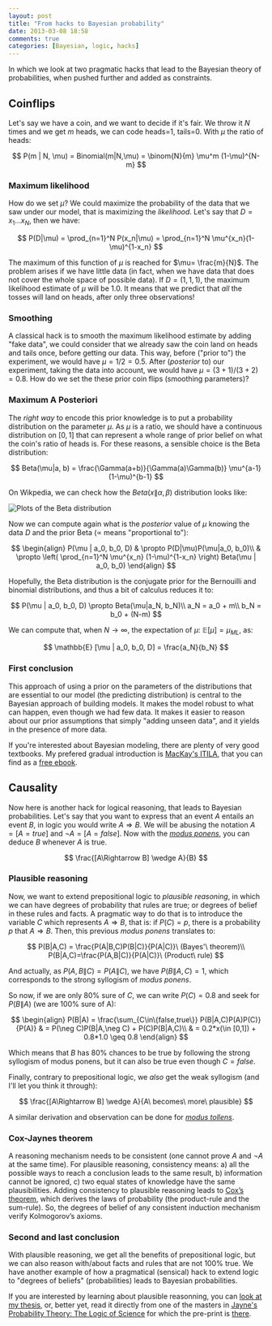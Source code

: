 ```yaml
---
layout: post
title: "From hacks to Bayesian probability"
date: 2013-03-08 18:58
comments: true
categories: [Bayesian, logic, hacks]
---
```


In which we look at two pragmatic hacks that lead to the Bayesian theory of probabilities, when pushed further and added as constraints.

## Coinflips

Let's say we have a coin, and we want to decide if it's fair. We throw it $N$ times and we get $m$ heads, we can code heads=1, tails=0. With $\mu$ the ratio of heads:

$$ 
P(m | N, \mu) = Binomial(m|N,\mu) = \binom{N}{m} \mu^m (1-\mu)^{N-m}
$$

### Maximum likelihood
How do we set $\mu$? We could maximize the probability of the data that we saw under our model, that is maximizing the _likelihood_. Let's say that $D = {x_1 \dots x_N}$, then we have:

$$
P(D|\mu) = \prod_{n=1}^N P(x_n|\mu) = \prod_{n=1}^N \mu^{x_n}(1-\mu)^{1-x_n}
$$

The maximum of this function of $\mu$ is reached for $\mu= \frac{m}{N}$. The problem arises if we have little data (in fact, when we have data that does not cover the whole space of possible data). If $D=(1,1,1)$, the maximum likelihood estimate of $\mu$ will be $1.0$. It means that we predict that _all_ the tosses will land on heads, after only three observations!

### Smoothing

A classical hack is to smooth the maximum likelihood estimate by adding "fake data", we could consider that we already saw the coin land on heads and tails once, before getting our data. This way, before ("prior to") the experiment, we would have $\mu=1/2=0.5$. After (_posterior_ to) our experiment, taking the data into account, we would have $\mu = (3+1)/(3+2) = 0.8$. How do we set the these prior coin flips (smoothing parameters)?

### Maximum A Posteriori

The _right way_ to encode this prior knowledge is to put a probability distribution on the parameter $\mu$. As $\mu$ is a ratio, we should have a continuous distribution on $[0, 1]$ that can represent a whole range of prior belief on what the coin's ratio of heads is. For these reasons, a sensible choice is the Beta distribution:

$$
Beta(\mu|a, b) = \frac{\Gamma(a+b)}{\Gamma(a)\Gamma(b)} \mu^{a-1}(1-\mu)^{b-1}
$$

On Wikpedia, we can check how the $Beta(x\|\alpha, \beta)$ distribution looks like:

![Plots of the Beta distribution](http://upload.wikimedia.org/wikipedia/commons/thumb/f/f3/Beta_distribution_pdf.svg/639px-Beta_distribution_pdf.svg.png)

Now we can compute again what is the _posterior_ value of $\mu$ knowing the data $D$ and the prior Beta ($\propto$ means "proportional to"):

$$
\begin{align}
P(\mu | a_0, b_0, D) & \propto P(D|\mu)P(\mu|a_0, b_0)\\
                    & \propto \left( \prod_{n=1}^N \mu^{x_n} (1-\mu)^{1-x_n} \right) Beta(\mu | a_0, b_0)
\end{align}
$$

Hopefully, the Beta distribution is the conjugate prior for the Bernouilli and binomial distributions, and thus a bit of calculus reduces it to:

$$
P(\mu | a_0, b_0, D) \propto Beta(\mu|a_N, b_N)\\
a_N = a_0 + m\\
b_N = b_0 + (N-m)
$$

We can compute that, when $N \rightarrow \infty$, the expectation of $\mu$: $\mathbb{E}[\mu] = \mu_{ML}$, as:

$$
\mathbb{E} [\mu | a_0, b_0, D] = \frac{a_N}{b_N}
$$

### First conclusion

This approach of using a prior on the parameters of the distributions that are essential to our model (the predicting distribution) is central to the Bayesian approach of building models. It makes the model robust to what can happen, even though we had few data. It makes it easier to reason about our prior assumptions that simply "adding unseen data", and it yields in the presence of more data.

If you're interested about Bayesian modeling, there are plenty of very good textbooks. My prefered gradual introduction is [MacKay's ITILA](http://www.amazon.com/gp/product/0521642981/ref=as_li_qf_sp_asin_il_tl?ie=UTF8&camp=1789&creative=9325&creativeASIN=0521642981&linkCode=as2&tag=syhwsblog-20), that you can find as a [free ebook](http://www.inference.phy.cam.ac.uk/itila/book.html).


## Causality

Now here is another hack for logical reasoning, that leads to Bayesian probabilities. Let's say that you want to express that an event $A$ entails an event $B$, in logic you would write $A \Rightarrow B$. We will be abusing the notation $A=[A=true]$ and $\neg A=[A=false]$. Now with the [_modus ponens_](http://en.wikipedia.org/wiki/Modus_ponens), you can deduce $B$ whenever $A$ is true.

$$
\frac{[A\Rightarrow B] \wedge A}{B}
$$

### Plausible reasoning

Now, we want to extend prepositional logic to _plausible reasoning_, in which we can have degrees of probability that rules are true; or degrees of belief in these rules and facts. A pragmatic way to do that is to introduce the variable $C$ which represents $A \Rightarrow B$, that is: if $P(C)=p$, there is a probability $p$ that $A \Rightarrow B$. Then, this previous _modus ponens_ translates to:

$$
P(B|A,C) = \frac{P(A|B,C)P(B|C)}{P(A|C)}\ (Bayes'\ theorem)\\
P(B|A,C)=\frac{P(A,B|C)}{P(A|C)}\ (Product\ rule)
$$

And actually, as $P(A,B\|C)=P(A\|C)$, we have $P(B\|A,C)=1$, which corresponds to the strong syllogism of _modus ponens_. 

So now, if we are only 80% sure of $C$, we can write $P(C) = 0.8$ and seek for $P(B\|A)$ (we are 100% sure of A):

$$
\begin{align}
P(B|A) = \frac{\sum_{C\in\{false,true\}} P(B|A,C)P(A)P(C)}{P(A)} & = P(\neg C)P(B|A,\neg C) + P(C)P(B|A,C)\\
& = 0.2*x(\in [0,1]) + 0.8*1.0 \geq 0.8
\end{align}
$$

Which means that $B$ has 80% chances to be true by following the strong syllogism of modus ponens, but it can also be true even though $C=false$.

Finally, contrary to prepositional logic, we _also_ get the weak syllogism (and I'll let you think it through):

$$
\frac{[A\Rightarrow B] \wedge A}{A\ becomes\ more\ plausible}
$$

A similar derivation and observation can be done for [_modus tollens_](http://en.wikipedia.org/wiki/Modus_tollens).

### Cox-Jaynes theorem

A reasoning mechanism needs to be consistent (one cannot prove $A$ and $\neg A$ at the same time). For plausible reasoning, consistency means: a) all the possible ways to reach a conclusion leads to the same result, b) information cannot be ignored, c) two equal states of knowledge have the same plausibilities. Adding consistency to plausible reasoning leads to [Cox’s theorem](http://en.wikipedia.org/wiki/Cox's_theorem), which derives the laws of probability (the product-rule and the sum-rule). So, the degrees of belief of any consistent induction mechanism verify Kolmogorov’s axioms.


### Second and last conclusion

With plausible reasoning, we get all the benefits of prepositional logic, but we can also reason with/about facts and rules that are not 100% true. We have another example of how a pragmatical (sensical) hack to extend logic to "degrees of beliefs" (probabilities) leads to Bayesian probabilities. 

If you are interested by learning about plausible reasonning, you can [look at my thesis](http://emotion.inrialpes.fr/people/synnaeve/phdthesis/phdthesis.html#x1-590003.2), or, better yet, read it directly from one of the masters in [Jayne's Probability Theory: The Logic of Science](http://www.amazon.com/gp/product/0521592712/ref=as_li_qf_sp_asin_il_tl?ie=UTF8&camp=1789&creative=9325&creativeASIN=0521592712&linkCode=as2&tag=syhwsblog-20) for which the pre-print is [there](http://www-biba.inrialpes.fr/Jaynes/prob.html).


